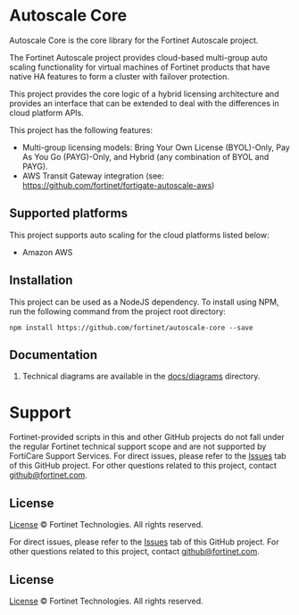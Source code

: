 # Autoscale Core
Autoscale Core is the core library for the Fortinet Autoscale project.

The Fortinet Autoscale project provides cloud-based multi-group auto scaling functionality for virtual machines of Fortinet products that have native HA features to form a cluster with failover protection.

This project provides the core logic of a hybrid licensing architecture and provides an interface that can be extended to deal with the differences in cloud platform APIs.

This project has the following features:
 * Multi-group licensing models: Bring Your Own License (BYOL)-Only, Pay As You Go (PAYG)-Only, and Hybrid (any combination of BYOL and PAYG).
 * AWS Transit Gateway integration (see: https://github.com/fortinet/fortigate-autoscale-aws)


## Supported platforms
This project supports auto scaling for the cloud platforms listed below:
* Amazon AWS

## Installation

This project can be used as a NodeJS dependency. To install using NPM, run the following command from the project root directory:

`npm install https://github.com/fortinet/autoscale-core --save`

## Documentation

  1. Technical diagrams are available in the [docs/diagrams](./docs/diagrams) directory.

# Support
Fortinet-provided scripts in this and other GitHub projects do not fall under the regular Fortinet technical support scope and are not supported by FortiCare Support Services. For direct issues, please refer to the [Issues](https://github.com/fortinet/autoscale-core/issues) tab of this GitHub project. For other questions related to this project, contact  [github@fortinet.com](mailto:github@fortinet.com).

## License
[License](https://github.com/fortinet/autoscale-aws/blob/master/LICENSE) © Fortinet Technologies. All rights reserved.

For direct issues, please refer to the [Issues](https://github.com/fortinet/autoscale-core/issues) tab of this GitHub project.
For other questions related to this project, contact [github@fortinet.com](mailto:github@fortinet.com).

## License
[License](https://github.com/fortinet/autoscale-core/blob/master/LICENSE) © Fortinet Technologies. All rights reserved.

